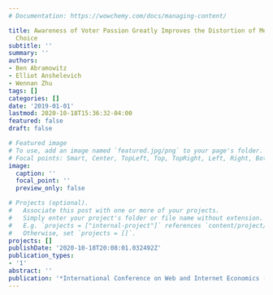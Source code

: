 ```yaml
---
# Documentation: https://wowchemy.com/docs/managing-content/

title: Awareness of Voter Passion Greatly Improves the Distortion of Metric Social
  Choice
subtitle: ''
summary: ''
authors:
- Ben Abramowitz
- Elliot Anshelevich
- Wennan Zhu
tags: []
categories: []
date: '2019-01-01'
lastmod: 2020-10-18T15:36:32-04:00
featured: false
draft: false

# Featured image
# To use, add an image named `featured.jpg/png` to your page's folder.
# Focal points: Smart, Center, TopLeft, Top, TopRight, Left, Right, BottomLeft, Bottom, BottomRight.
image:
  caption: ''
  focal_point: ''
  preview_only: false

# Projects (optional).
#   Associate this post with one or more of your projects.
#   Simply enter your project's folder or file name without extension.
#   E.g. `projects = ["internal-project"]` references `content/project/deep-learning/index.md`.
#   Otherwise, set `projects = []`.
projects: []
publishDate: '2020-10-18T20:08:01.032492Z'
publication_types:
- '1'
abstract: ''
publication: '*International Conference on Web and Internet Economics (WINE)*'
---
```

